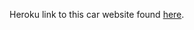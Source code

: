 Heroku link to this car website found [here]([https://nextjs.org/learn](https://autocheck-africa.herokuapp.com/)).
